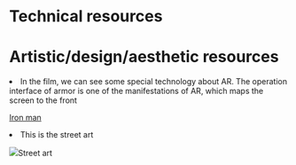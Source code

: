 <h1>  Technical resources </h1>
  
  
  
  
  
  
  
  
<h1> Artistic/design/aesthetic resources </h1>
<li>In the film, we can see some special technology about AR. The operation interface of armor is one of the manifestations of AR, which maps the screen to the front</li>
<p><a href="https://www.youtube.com/watch?v=8ugaeA-nMTc">Iron man</a></p>

<li>This is the street art</li> 
<p><img src = "https://www.google.com/url?sa=i&url=https%3A%2F%2Fzhuanlan.zhihu.com%2Fp%2F288759036&psig=AOvVaw1oFjlzkPwxF8J0zA2V2nE9&ust=1644979297361000&source=images&cd=vfe&ved=0CAsQjRxqFwoTCOjVuMjXgPYCFQAAAAAdAAAAABAJ.jpg">Street art</p>
  




